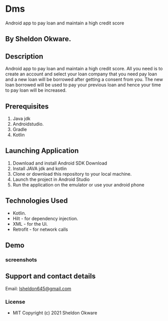 # Dms
Android app to pay loan and maintain a high credit score
## By Sheldon Okware.

## Description
Android app to pay loan and maintain a high credit score. All you need is to create an account and select your loan company that you need pay loan and a new loan will be borrowed after getting a consent from you. The new loan borrowed will be used to pay your previous loan and hence your time to pay loan will be increased.


## Prerequisites
1. Java jdk
2. Androidstudio.
3. Gradle
4. Kotlin

## Launching Application
1. Download and install Android SDK Download
2. Install JAVA jdk and kotlin
3. Clone or download this repository to your local machine.
4. Launch the project in Android Studio
5. Run the application on the emulator or use your android phone


## Technologies Used
* Kotlin.
* Hilt - for dependency injection.
* XML - for the Ui.
* Retrofit - for network calls
## Demo
### screenshots


## Support and contact details
Email: lsheldon645@gmail.com


### License
* MIT
Copyright (c) 2021 Sheldon Okware
